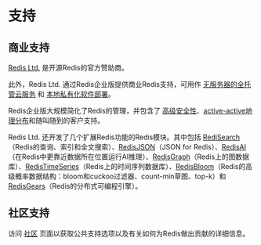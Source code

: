 支持
===

商业支持
---

[Redis Ltd.](https://redis.com) 是开源Redis的官方赞助商。

此外，Redis Ltd. 通过Redis企业版提供商业Redis支持，可用作 [无服务器的全托管云服务](https://redis.com/products/redis-cloud/) 和 [本地私有化软件部署](https://redis.com/redis-enterprise/advantages)。

Redis企业版大规模简化了Redis的管理，并包含了 [高级安全性](https://redis.com/enterprise-grade-redis-security/)、[active-active地理分布](https://redis.com/redis-enterprise/technology/active-active-geo-distribution/)和随叫随到的客户支持。

Redis Ltd. 还开发了几个扩展Redis功能的Redis模块。其中包括 [RediSearch](https://oss.redis.com/redisearch/)（Redis的查询、索引和全文搜索）、[RedisJSON](https://oss.redis.com/redisjson/)（JSON for Redis）、[RedisAI](https://oss.redis.com/redisai/)（在Redis中更靠近数据所在位置运行AI推理）、[RedisGraph](https://oss.redis.com/redisgraph)（Redis上的图数据库）、[RedisTimeSeries](https://oss.redis.com/redistimeseries/)（Redis上的时间序列数据库）、[RedisBloom](https://oss.redis.com/redisbloom/)（Redis的高级概率数据结构：bloom和cuckoo过滤器、count-min草图、top-k）和[RedisGears](https://oss.redis.com/redisgears/)（Redis的分布式可编程引擎）。

社区支持
---

访问 [社区](/community.md) 页面以获取公共支持选项以及有关如何为Redis做出贡献的详细信息。
